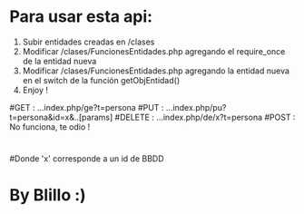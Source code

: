 # Para usar esta api:
 1) Subir entidades creadas en /clases
 2) Modificar /clases/FuncionesEntidades.php agregando el require_once de la entidad nueva
 3) Modificar /clases/FuncionesEntidades.php agregando la entidad nueva en el switch de la función getObjEntidad()
 4) Enjoy !

#GET     :  ...index.php/ge?t=persona
#PUT     :  ...index.php/pu?t=persona&id=x&..[params]
#DELETE  :  ...index.php/de/x?t=persona
#POST    :  No funciona, te odio !
#
#Donde 'x' corresponde a un id de BBDD
# By Blillo :)
#
